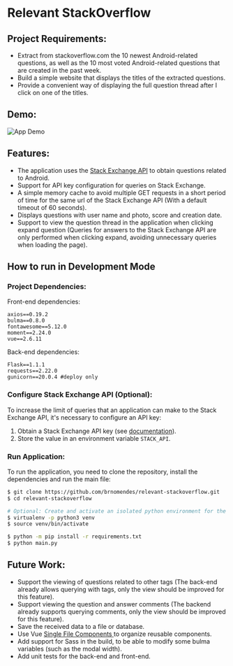 # Relevant StackOverflow

## Project Requirements:
 - Extract from stackoverflow.com the 10 newest Android-related questions, as well as the 10 most voted Android-related questions that are created in the past week.
 - Build a simple website that displays the titles of the extracted questions.
 - Provide a convenient way of displaying the full question thread after I click on one of the titles.

## Demo:

![App Demo](https://github.com/brnomendes/relevant-stackoverflow/blob/master/demo.gif)

## Features:

 - The application uses the [Stack Exchange API](https://api.stackexchange.com/) to obtain questions related to Android.
 - Support for API key configuration for queries on Stack Exchange.
 - A simple memory cache to avoid multiple GET requests in a short period of time for the same url of the Stack Exchange API (With a default timeout of 60 seconds).
 - Displays questions with user name and photo, score and creation date.
 - Support to view the question thread in the application when clicking expand question (Queries for answers to the Stack Exchange API are only performed when clicking expand, avoiding unnecessary queries when loading the page).

## How to run in Development Mode
### Project Dependencies:

Front-end dependencies:
```
axios==0.19.2
bulma==0.8.0
fontawesome==5.12.0
moment==2.24.0
vue==2.6.11
```

Back-end dependencies:
```
Flask==1.1.1
requests==2.22.0
gunicorn==20.0.4 #deploy only
```

### Configure Stack Exchange API (Optional):

To increase the limit of queries that an application can make to the Stack Exchange API, it's necessary to configure an API key:
1. Obtain a Stack Exchange API key (see [documentation](https://api.stackexchange.com/docs)).
2. Store the value in an environment variable `STACK_API`.

### Run Application:

To run the application, you need to clone the repository, install the dependencies and run the main file:

```bash
$ git clone https://github.com/brnomendes/relevant-stackoverflow.git
$ cd relevant-stackoverflow

# Optional: Create and activate an isolated python environment for the application.
$ virtualenv -p python3 venv
$ source venv/bin/activate

$ python -m pip install -r requirements.txt
$ python main.py
```

## Future Work:
 - Support the viewing of questions related to other tags (The back-end already allows querying with tags, only the view should be improved for this feature).
 - Support viewing the question and answer comments (The backend already supports querying comments, only the view should be improved for this feature).
 - Save the received data to a file or database.
 - Use Vue [Single File Components
](https://it.vuejs.org/v2/guide/single-file-components.html) to organize reusable components.
 - Add support for Sass in the build, to be able to modify some bulma variables (such as the modal width).
 - Add unit tests for the back-end and front-end.
